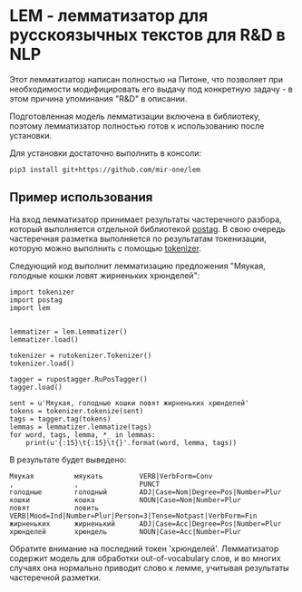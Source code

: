 # LEM - лемматизатор для русскоязычных текстов для R&amp;D в NLP

Этот лемматизатор написан полностью на Питоне, что позволяет при необходимости модифицировать его выдачу под конкретную задачу - в этом причина упоминания "R&D" в описании.

Подготовленная модель лемматизации включена в библиотеку, поэтому лемматизатор полностью готов к использованию после установки.

Для установки достаточно выполнить в консоли:

```
pip3 install git+https://github.com/mir-one/lem
```

## Пример использования

На вход лемматизатор принимает результаты частеречного разбора, который выполняется отдельной библиотекой [postag](https://github.com/mir-one/postag).
В свою очередь частеречная разметка выполняется по результатам токенизации, которую можно выполнить с помощью [tokenizer](https://github.com/Koziev/rutokenizer).

Следующий код выполнит лемматизацию предложения "Мяукая, голодные кошки ловят жирненьких хрюнделей":

```
import tokenizer
import postag
import lem


lemmatizer = lem.Lemmatizer()
lemmatizer.load()

tokenizer = rutokenizer.Tokenizer()
tokenizer.load()

tagger = rupostagger.RuPosTagger()
tagger.load()

sent = u'Мяукая, голодные кошки ловят жирненьких хрюнделей'
tokens = tokenizer.tokenize(sent)
tags = tagger.tag(tokens)
lemmas = lemmatizer.lemmatize(tags)
for word, tags, lemma, *_ in lemmas:
	print(u'{:15}\t{:15}\t{}'.format(word, lemma, tags))
```

В результате будет выведено:

```
Мяукая         	мяукать        	VERB|VerbForm=Conv
,              	,              	PUNCT
голодные       	голодный       	ADJ|Case=Nom|Degree=Pos|Number=Plur
кошки          	кошка          	NOUN|Case=Nom|Number=Plur
ловят          	ловить         	VERB|Mood=Ind|Number=Plur|Person=3|Tense=Notpast|VerbForm=Fin
жирненьких     	жирненький     	ADJ|Case=Acc|Degree=Pos|Number=Plur
хрюнделей      	хрюндель       	NOUN|Case=Acc|Number=Plur
```

Обратите внимание на последний токен 'хрюнделей'. Лемматизатор содержит модель для обработки out-of-vocabulary слов,
и во многих случаях она нормально приводит слово к лемме, учитывая результаты частеречной разметки.
